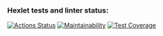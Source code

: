### Hexlet tests and linter status:
[![Actions Status](https://github.com/Fortik1/js-oop-project-62/actions/workflows/hexlet-check.yml/badge.svg)](https://github.com/Fortik1/js-oop-project-62/actions)
[![Maintainability](https://api.codeclimate.com/v1/badges/0eb52657e67dabf66ae3/maintainability)](https://codeclimate.com/github/Fortik1/js-oop-project-62/maintainability)
[![Test Coverage](https://api.codeclimate.com/v1/badges/0eb52657e67dabf66ae3/test_coverage)](https://codeclimate.com/github/Fortik1/js-oop-project-62/test_coverage)